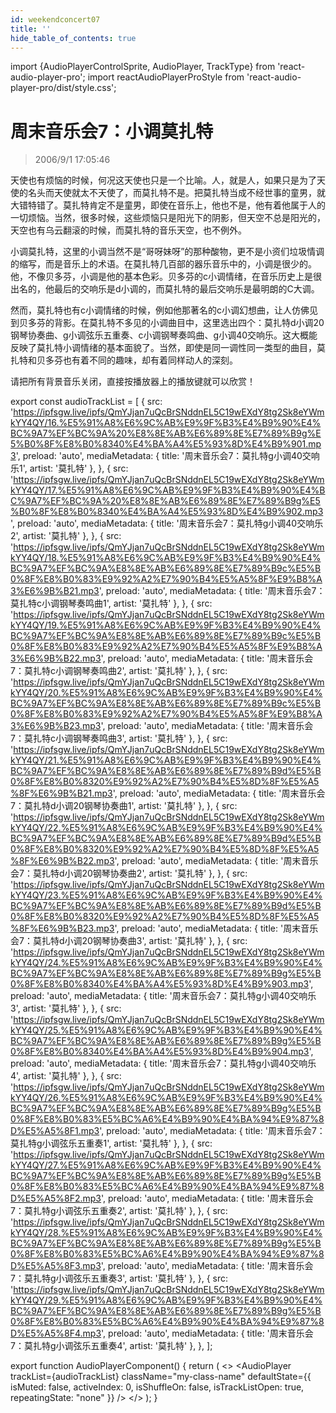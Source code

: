 ```yaml
---
id: weekendconcert07
title: ''
hide_table_of_contents: true
---
```


import {AudioPlayerControlSprite, AudioPlayer, TrackType} from 'react-audio-player-pro';
import reactAudioPlayerProStyle from 'react-audio-player-pro/dist/style.css';

# 周末音乐会7：小调莫扎特

> 2006/9/1 17:05:46

天使也有烦恼的时候，何况这天使也只是一个比喻。人，就是人，如果只是为了天使的名头而天使就太不天使了，而莫扎特不是。把莫扎特当成不经世事的童男，就大错特错了。莫扎特肯定不是童男，即使在音乐上，他也不是，他有着他属于人的一切烦恼。当然，很多时候，这些烦恼只是阳光下的阴影，但天空不总是阳光的，天空也有乌云翻滚的时候，而莫扎特的音乐天空，也不例外。
 
小调莫扎特，这里的小调当然不是“哥呀妹呀”的那种酸物，更不是小资们垃圾情调的缩写，而是音乐上的术语。在莫扎特几百部的器乐音乐中的，小调是很少的。他，不像贝多芬，小调是他的基本色彩。贝多芬的c小调情绪，在音乐历史上是很出名的，他最后的交响乐是d小调的，而莫扎特的最后交响乐是最明朗的C大调。

然而，莫扎特也有c小调情绪的时候，例如他那著名的c小调幻想曲，让人仿佛见到贝多芬的背影。在莫扎特不多见的小调曲目中，这里选出四个：莫扎特d小调20钢琴协奏曲、g小调弦乐五重奏、c小调钢琴奏鸣曲、g小调40交响乐。这大概能反映了莫扎特小调情绪的基本面貌了。当然，即使是同一调性同一类型的曲目，莫扎特和贝多芬也有着不同的趣味，却有着同样动人的深刻。

请把所有背景音乐关闭，直接按播放器上的播放键就可以欣赏！

export const audioTrackList = [
 {
    src: 'https://ipfsgw.live/ipfs/QmYJjan7uQcBrSNddnEL5C19wEXdY8tg2Sk8eYWmkYY4QY/16.%E5%91%A8%E6%9C%AB%E9%9F%B3%E4%B9%90%E4%BC%9A7%EF%BC%9A%20%E8%8E%AB%E6%89%8E%E7%89%B9g%E5%B0%8F%E8%B0%8340%E4%BA%A4%E5%93%8D%E4%B9%901.mp3',
    preload: 'auto',
    mediaMetadata: {
      title: '周末音乐会7：莫扎特g小调40交响乐1',
      artist: '莫扎特'
    },
  },
  {
    src: 'https://ipfsgw.live/ipfs/QmYJjan7uQcBrSNddnEL5C19wEXdY8tg2Sk8eYWmkYY4QY/17.%E5%91%A8%E6%9C%AB%E9%9F%B3%E4%B9%90%E4%BC%9A7%EF%BC%9A%20%E8%8E%AB%E6%89%8E%E7%89%B9g%E5%B0%8F%E8%B0%8340%E4%BA%A4%E5%93%8D%E4%B9%902.mp3',
    preload: 'auto',
    mediaMetadata: {
      title: '周末音乐会7：莫扎特g小调40交响乐2',
      artist: '莫扎特'
    },
  },
  {
    src: 'https://ipfsgw.live/ipfs/QmYJjan7uQcBrSNddnEL5C19wEXdY8tg2Sk8eYWmkYY4QY/18.%E5%91%A8%E6%9C%AB%E9%9F%B3%E4%B9%90%E4%BC%9A7%EF%BC%9A%E8%8E%AB%E6%89%8E%E7%89%B9c%E5%B0%8F%E8%B0%83%E9%92%A2%E7%90%B4%E5%A5%8F%E9%B8%A3%E6%9B%B21.mp3',
    preload: 'auto',
    mediaMetadata: {
      title: '周末音乐会7：莫扎特c小调钢琴奏鸣曲1',
      artist: '莫扎特'
    },
  },
  {
    src: 'https://ipfsgw.live/ipfs/QmYJjan7uQcBrSNddnEL5C19wEXdY8tg2Sk8eYWmkYY4QY/19.%E5%91%A8%E6%9C%AB%E9%9F%B3%E4%B9%90%E4%BC%9A7%EF%BC%9A%E8%8E%AB%E6%89%8E%E7%89%B9c%E5%B0%8F%E8%B0%83%E9%92%A2%E7%90%B4%E5%A5%8F%E9%B8%A3%E6%9B%B22.mp3',
    preload: 'auto',
    mediaMetadata: {
      title: '周末音乐会7：莫扎特c小调钢琴奏鸣曲2',
      artist: '莫扎特'
    },
  },
  {
    src: 'https://ipfsgw.live/ipfs/QmYJjan7uQcBrSNddnEL5C19wEXdY8tg2Sk8eYWmkYY4QY/20.%E5%91%A8%E6%9C%AB%E9%9F%B3%E4%B9%90%E4%BC%9A7%EF%BC%9A%E8%8E%AB%E6%89%8E%E7%89%B9c%E5%B0%8F%E8%B0%83%E9%92%A2%E7%90%B4%E5%A5%8F%E9%B8%A3%E6%9B%B23.mp3',
    preload: 'auto',
    mediaMetadata: {
      title: '周末音乐会7：莫扎特c小调钢琴奏鸣曲3',
      artist: '莫扎特'
    },
  },
  {
    src: 'https://ipfsgw.live/ipfs/QmYJjan7uQcBrSNddnEL5C19wEXdY8tg2Sk8eYWmkYY4QY/21.%E5%91%A8%E6%9C%AB%E9%9F%B3%E4%B9%90%E4%BC%9A7%EF%BC%9A%E8%8E%AB%E6%89%8E%E7%89%B9d%E5%B0%8F%E8%B0%8320%E9%92%A2%E7%90%B4%E5%8D%8F%E5%A5%8F%E6%9B%B21.mp3',
    preload: 'auto',
    mediaMetadata: {
      title: '周末音乐会7：莫扎特d小调20钢琴协奏曲1',
      artist: '莫扎特'
    },
  },
  {
    src: 'https://ipfsgw.live/ipfs/QmYJjan7uQcBrSNddnEL5C19wEXdY8tg2Sk8eYWmkYY4QY/22.%E5%91%A8%E6%9C%AB%E9%9F%B3%E4%B9%90%E4%BC%9A7%EF%BC%9A%E8%8E%AB%E6%89%8E%E7%89%B9d%E5%B0%8F%E8%B0%8320%E9%92%A2%E7%90%B4%E5%8D%8F%E5%A5%8F%E6%9B%B22.mp3',
    preload: 'auto',
    mediaMetadata: {
      title: '周末音乐会7：莫扎特d小调20钢琴协奏曲2',
      artist: '莫扎特'
    },
  },
  {
    src: 'https://ipfsgw.live/ipfs/QmYJjan7uQcBrSNddnEL5C19wEXdY8tg2Sk8eYWmkYY4QY/23.%E5%91%A8%E6%9C%AB%E9%9F%B3%E4%B9%90%E4%BC%9A7%EF%BC%9A%E8%8E%AB%E6%89%8E%E7%89%B9d%E5%B0%8F%E8%B0%8320%E9%92%A2%E7%90%B4%E5%8D%8F%E5%A5%8F%E6%9B%B23.mp3',
    preload: 'auto',
    mediaMetadata: {
      title: '周末音乐会7：莫扎特d小调20钢琴协奏曲3',
      artist: '莫扎特'
    },
  },
  {
    src: 'https://ipfsgw.live/ipfs/QmYJjan7uQcBrSNddnEL5C19wEXdY8tg2Sk8eYWmkYY4QY/24.%E5%91%A8%E6%9C%AB%E9%9F%B3%E4%B9%90%E4%BC%9A7%EF%BC%9A%E8%8E%AB%E6%89%8E%E7%89%B9g%E5%B0%8F%E8%B0%8340%E4%BA%A4%E5%93%8D%E4%B9%903.mp3',
    preload: 'auto',
    mediaMetadata: {
      title: '周末音乐会7：莫扎特g小调40交响乐3',
      artist: '莫扎特'
    },
  },
  {
    src: 'https://ipfsgw.live/ipfs/QmYJjan7uQcBrSNddnEL5C19wEXdY8tg2Sk8eYWmkYY4QY/25.%E5%91%A8%E6%9C%AB%E9%9F%B3%E4%B9%90%E4%BC%9A7%EF%BC%9A%E8%8E%AB%E6%89%8E%E7%89%B9g%E5%B0%8F%E8%B0%8340%E4%BA%A4%E5%93%8D%E4%B9%904.mp3',
    preload: 'auto',
    mediaMetadata: {
      title: '周末音乐会7：莫扎特g小调40交响乐4',
      artist: '莫扎特'
    },
  },
  {
    src: 'https://ipfsgw.live/ipfs/QmYJjan7uQcBrSNddnEL5C19wEXdY8tg2Sk8eYWmkYY4QY/26.%E5%91%A8%E6%9C%AB%E9%9F%B3%E4%B9%90%E4%BC%9A7%EF%BC%9A%E8%8E%AB%E6%89%8E%E7%89%B9g%E5%B0%8F%E8%B0%83%E5%BC%A6%E4%B9%90%E4%BA%94%E9%87%8D%E5%A5%8F1.mp3',
    preload: 'auto',
    mediaMetadata: {
      title: '周末音乐会7：莫扎特g小调弦乐五重奏1',
      artist: '莫扎特'
    },
  },
  {
    src: 'https://ipfsgw.live/ipfs/QmYJjan7uQcBrSNddnEL5C19wEXdY8tg2Sk8eYWmkYY4QY/27.%E5%91%A8%E6%9C%AB%E9%9F%B3%E4%B9%90%E4%BC%9A7%EF%BC%9A%E8%8E%AB%E6%89%8E%E7%89%B9g%E5%B0%8F%E8%B0%83%E5%BC%A6%E4%B9%90%E4%BA%94%E9%87%8D%E5%A5%8F2.mp3',
    preload: 'auto',
    mediaMetadata: {
      title: '周末音乐会7：莫扎特g小调弦乐五重奏2',
      artist: '莫扎特'
    },
  },
  {
    src: 'https://ipfsgw.live/ipfs/QmYJjan7uQcBrSNddnEL5C19wEXdY8tg2Sk8eYWmkYY4QY/28.%E5%91%A8%E6%9C%AB%E9%9F%B3%E4%B9%90%E4%BC%9A7%EF%BC%9A%E8%8E%AB%E6%89%8E%E7%89%B9g%E5%B0%8F%E8%B0%83%E5%BC%A6%E4%B9%90%E4%BA%94%E9%87%8D%E5%A5%8F3.mp3',
    preload: 'auto',
    mediaMetadata: {
      title: '周末音乐会7：莫扎特g小调弦乐五重奏3',
      artist: '莫扎特'
    },
  },
  {
    src: 'https://ipfsgw.live/ipfs/QmYJjan7uQcBrSNddnEL5C19wEXdY8tg2Sk8eYWmkYY4QY/29.%E5%91%A8%E6%9C%AB%E9%9F%B3%E4%B9%90%E4%BC%9A7%EF%BC%9A%E8%8E%AB%E6%89%8E%E7%89%B9g%E5%B0%8F%E8%B0%83%E5%BC%A6%E4%B9%90%E4%BA%94%E9%87%8D%E5%A5%8F4.mp3',
    preload: 'auto',
    mediaMetadata: {
      title: '周末音乐会7：莫扎特g小调弦乐五重奏4',
      artist: '莫扎特'
    },
  },
];

export function AudioPlayerComponent() {
  return (
    <>
      <AudioPlayerControlSprite/>
      <AudioPlayer
        trackList={audioTrackList}
        className="my-class-name"
        defaultState={{
          isMuted: false,
          activeIndex: 0,
          isShuffleOn: false,
          isTrackListOpen: true,
          repeatingState: "none"
        }}
      />
    </>
  );
}

<AudioPlayerComponent />